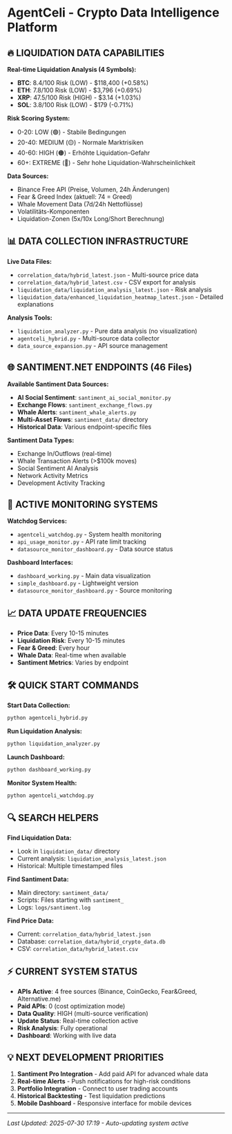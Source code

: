 # AgentCeli - Crypto Data Intelligence Platform

## 🔥 LIQUIDATION DATA CAPABILITIES

**Real-time Liquidation Analysis (4 Symbols):**
- **BTC**: 8.4/100 Risk (LOW) - $118,400 (+0.58%)
- **ETH**: 7.8/100 Risk (LOW) - $3,796 (+0.69%)  
- **XRP**: 47.5/100 Risk (HIGH) - $3.14 (+1.03%)
- **SOL**: 3.8/100 Risk (LOW) - $179 (-0.71%)

**Risk Scoring System:**
- 0-20: LOW (🟢) - Stabile Bedingungen
- 20-40: MEDIUM (🟡) - Normale Marktrisiken  
- 40-60: HIGH (🟠) - Erhöhte Liquidation-Gefahr
- 60+: EXTREME (🔴) - Sehr hohe Liquidation-Wahrscheinlichkeit

**Data Sources:**
- Binance Free API (Preise, Volumen, 24h Änderungen)
- Fear & Greed Index (aktuell: 74 = Greed)
- Whale Movement Data (7d/24h Nettoflüsse)
- Volatilitäts-Komponenten
- Liquidation-Zonen (5x/10x Long/Short Berechnung)

## 📊 DATA COLLECTION INFRASTRUCTURE

**Live Data Files:**
- `correlation_data/hybrid_latest.json` - Multi-source price data
- `correlation_data/hybrid_latest.csv` - CSV export for analysis
- `liquidation_data/liquidation_analysis_latest.json` - Risk analysis
- `liquidation_data/enhanced_liquidation_heatmap_latest.json` - Detailed explanations

**Analysis Tools:**
- `liquidation_analyzer.py` - Pure data analysis (no visualization)
- `agentceli_hybrid.py` - Multi-source data collector
- `data_source_expansion.py` - API source management

## 🌐 SANTIMENT.NET ENDPOINTS (46 Files)

**Available Santiment Data Sources:**
- **AI Social Sentiment**: `santiment_ai_social_monitor.py`
- **Exchange Flows**: `santiment_exchange_flows.py` 
- **Whale Alerts**: `santiment_whale_alerts.py`
- **Multi-Asset Flows**: `santiment_data/` directory
- **Historical Data**: Various endpoint-specific files

**Santiment Data Types:**
- Exchange In/Outflows (real-time)
- Whale Transaction Alerts (>$100k moves)
- Social Sentiment AI Analysis
- Network Activity Metrics
- Development Activity Tracking

## 🚀 ACTIVE MONITORING SYSTEMS

**Watchdog Services:**
- `agentceli_watchdog.py` - System health monitoring
- `api_usage_monitor.py` - API rate limit tracking
- `datasource_monitor_dashboard.py` - Data source status

**Dashboard Interfaces:**
- `dashboard_working.py` - Main data visualization
- `simple_dashboard.py` - Lightweight version
- `datasource_monitor_dashboard.py` - Source monitoring

## 📈 DATA UPDATE FREQUENCIES

- **Price Data**: Every 10-15 minutes
- **Liquidation Risk**: Every 10-15 minutes  
- **Fear & Greed**: Every hour
- **Whale Data**: Real-time when available
- **Santiment Metrics**: Varies by endpoint

## 🛠️ QUICK START COMMANDS

**Start Data Collection:**
```bash
python agentceli_hybrid.py
```

**Run Liquidation Analysis:**
```bash
python liquidation_analyzer.py
```

**Launch Dashboard:**
```bash
python dashboard_working.py
```

**Monitor System Health:**
```bash
python agentceli_watchdog.py
```

## 🔍 SEARCH HELPERS

**Find Liquidation Data:**
- Look in `liquidation_data/` directory
- Current analysis: `liquidation_analysis_latest.json`
- Historical: Multiple timestamped files

**Find Santiment Data:**
- Main directory: `santiment_data/`
- Scripts: Files starting with `santiment_`
- Logs: `logs/santiment.log`

**Find Price Data:**
- Current: `correlation_data/hybrid_latest.json`
- Database: `correlation_data/hybrid_crypto_data.db`
- CSV: `correlation_data/hybrid_latest.csv`

## ⚡ CURRENT SYSTEM STATUS

- **APIs Active**: 4 free sources (Binance, CoinGecko, Fear&Greed, Alternative.me)
- **Paid APIs**: 0 (cost optimization mode)
- **Data Quality**: HIGH (multi-source verification)
- **Update Status**: Real-time collection active
- **Risk Analysis**: Fully operational
- **Dashboard**: Working with live data

## 💡 NEXT DEVELOPMENT PRIORITIES

1. **Santiment Pro Integration** - Add paid API for advanced whale data
2. **Real-time Alerts** - Push notifications for high-risk conditions
3. **Portfolio Integration** - Connect to user trading accounts
4. **Historical Backtesting** - Test liquidation predictions
5. **Mobile Dashboard** - Responsive interface for mobile devices

---
*Last Updated: 2025-07-30 17:19 - Auto-updating system active*